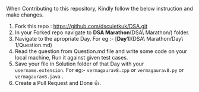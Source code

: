 When Contributing to this repository, Kindly follow the below instruction and make changes.

1. Fork this repo : https://github.com/dscuietkuk/DSA.git
2. In your Forked repo navigate to **DSA Marathon**(DSA\ Marathon/) folder.
3. Navigate to the apropriate Day. For eg :- [**Day1**](DSA\ Marathon/Day\ 1/Question.md)
4. Read the question from Question.md file and write some code on your local machine, Run it against given test cases.
5. Save your file in Solution folder of that Day with your `username.extension`. For eg:- `vermagaurav8.cpp` or `vermagaurav8.py` or `vermagaurav8.java` .
6. Create a Pull Request and Done 👍.
